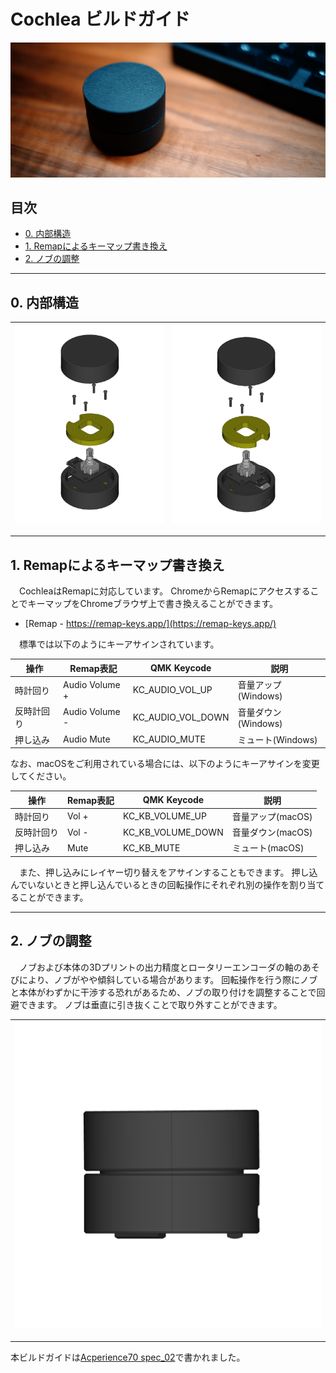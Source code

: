 # Cochlea ビルドガイド

![](../images/main_image.jpg)

## 目次

- [0. 内部構造](#0-内部構造)
- [1. Remapによるキーマップ書き換え](#1-Remapによるキーマップ書き換え)
- [2. ノブの調整](#2-ノブの調整)

---

## 0. 内部構造

|![](../images/bg_00-01.png)|![](../images/bg_00-02.png)|
|---|---|

---

## 1. Remapによるキーマップ書き換え

　CochleaはRemapに対応しています。
ChromeからRemapにアクセスすることでキーマップをChromeブラウザ上で書き換えることができます。

- [Remap - https://remap-keys.app/](https://remap-keys.app/)

　標準では以下のようにキーアサインされています。

| 操作 | Remap表記 | QMK Keycode | 説明 |
|---|---|---|---|
|時計回り|Audio Volume +|KC_AUDIO_VOL_UP|音量アップ(Windows)|
|反時計回り|Audio Volume -|KC_AUDIO_VOL_DOWN|音量ダウン(Windows)|
|押し込み|Audio Mute|KC_AUDIO_MUTE|ミュート(Windows)|

なお、macOSをご利用されている場合には、以下のようにキーアサインを変更してください。

| 操作 | Remap表記 | QMK Keycode | 説明 |
|---|---|---|---|
|時計回り|Vol +|KC_KB_VOLUME_UP|音量アップ(macOS)|
|反時計回り|Vol -|KC_KB_VOLUME_DOWN|音量ダウン(macOS)|
|押し込み|Mute|KC_KB_MUTE|ミュート(macOS)|

　また、押し込みにレイヤー切り替えをアサインすることもできます。
押し込んでいないときと押し込んでいるときの回転操作にそれぞれ別の操作を割り当てることができます。

---

## 2. ノブの調整

　ノブおよび本体の3Dプリントの出力精度とロータリーエンコーダの軸のあそびにより、ノブがやや傾斜している場合があります。
回転操作を行う際にノブと本体がわずかに干渉する恐れがあるため、ノブの取り付けを調整することで回避できます。
ノブは垂直に引き抜くことで取り外すことができます。

|![](../images/bg_02-01.png)|
|---|

---

本ビルドガイドは[Acperience70 spec_02](http://yynmt.com/kb/a70s2.html)で書かれました。
